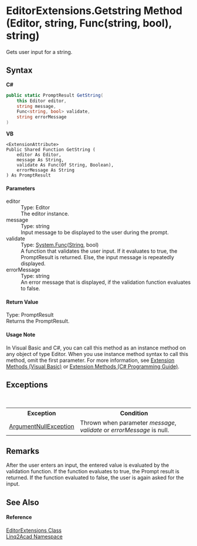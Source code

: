 # EditorExtensions.Getstring Method (Editor, string, Func(string, bool), string)
 

Gets user input for a string.

## Syntax

**C#**<br />
``` C#
public static PromptResult GetString(
	this Editor editor,
	string message,
	Func<string, bool> validate,
	string errorMessage
)
```

**VB**<br />
``` VB
<ExtensionAttribute>
Public Shared Function GetString ( 
	editor As Editor,
	message As String,
	validate As Func(Of String, Boolean),
	errorMessage As String
) As PromptResult
```


#### Parameters
<dl><dt>editor</dt><dd>Type: Editor<br />The editor instance.</dd><dt>message</dt><dd>Type: string<br />Input message to be displayed to the user during the prompt.</dd><dt>validate</dt><dd>Type: <a href="https://docs.microsoft.com/dotnet/api/system.func-2" target="_blank" rel="noopener noreferrer">System.Func</a>(<a href="https://docs.microsoft.com/dotnet/api/system.string" target="_blank" rel="noopener noreferrer">String</a>, bool)<br />A function that validates the user input. If it evaluates to true, the PromptResult is returned. Else, the input message is repeatedly displayed.</dd><dt>errorMessage</dt><dd>Type: string<br />An error message that is displayed, if the validation function evaluates to false.</dd></dl>

#### Return Value
Type: PromptResult<br />Returns the PromptResult.

#### Usage Note
In Visual Basic and C#, you can call this method as an instance method on any object of type Editor. When you use instance method syntax to call this method, omit the first parameter. For more information, see <a href="https://docs.microsoft.com/dotnet/visual-basic/programming-guide/language-features/procedures/extension-methods" target="_blank" rel="noopener noreferrer">Extension Methods (Visual Basic)</a> or <a href="https://docs.microsoft.com/dotnet/csharp/programming-guide/classes-and-structs/extension-methods" target="_blank" rel="noopener noreferrer">Extension Methods (C# Programming Guide)</a>.

## Exceptions
&nbsp;<table><tr><th>Exception</th><th>Condition</th></tr><tr><td><a href="https://docs.microsoft.com/dotnet/api/system.argumentnullexception" target="_blank" rel="noopener noreferrer">ArgumentNullException</a></td><td>Thrown when parameter <i>message</i>, <i>validate</i> or <i>errorMessage</i> is null.</td></tr></table>

## Remarks
After the user enters an input, the entered value is evaluated by the validation function. If the function evaluates to true, the Prompt result is returned. If the function evaluated to false, the user is again asked for the input.

## See Also


#### Reference
<a href="T_Linq2Acad_EditorExtensions.md">EditorExtensions Class</a><br /><a href="N_Linq2Acad.md">Linq2Acad Namespace</a><br />
